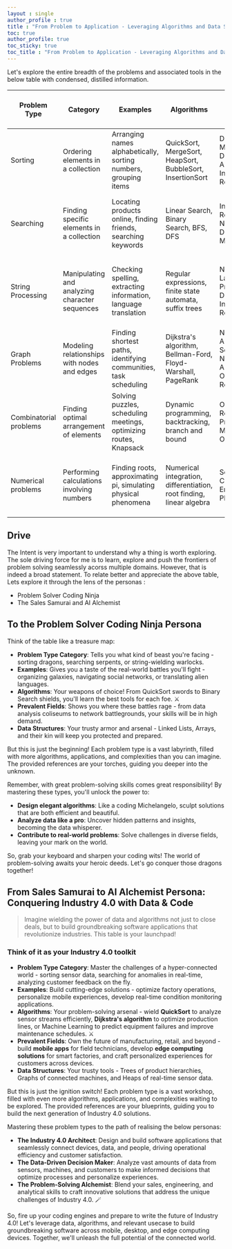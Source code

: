 ```yaml
---
layout : single
author_profile : true
title : "From Problem to Application - Leveraging Algorithms and Data Structures"
toc: true
author_profile: true
toc_sticky: true
toc_title : "From Problem to Application - Leveraging Algorithms and Data Structures"
---
```

  

Let's explore the entire breadth of the problems and associated tools in the below table with condensed, distilled information.
  
  
| Problem Type          | Category                                     | Examples                                                          | Algorithms                                                        | Prevalent Fields                                               | Widely Used Data Structures                                       | Less Frequently Used Data Structures                             |
|------------------------|----------------------------------------------|-------------------------------------------------------------------|-------------------------------------------------------------------|-----------------------------------------------------------------|-----------------------------------------------------------------|-----------------------------------------------------------------|
| Sorting                | Ordering elements in a collection            | Arranging names alphabetically, sorting numbers, grouping items   | QuickSort, MergeSort, HeapSort, BubbleSort, InsertionSort          | Database Management, Data Analysis, Information Retrieval      | Arrays, Linked Lists, Trees, Heaps, Stacks, Queues              | Skip Lists, Cartesian Trees, Van Emde Boas Trees                 |
| Searching              | Finding specific elements in a collection   | Locating products online, finding friends, searching keywords     | Linear Search, Binary Search, BFS, DFS                             | Information Retrieval, Networking, Database Management         | Arrays, Trees, Hash Tables, Graphs, Stacks, Queues              | Exponential Search, Interpolation Search, Fibonacci Heaps       |
| String Processing      | Manipulating and analyzing character sequences| Checking spelling, extracting information, language translation  | Regular expressions, finite state automata, suffix trees           | Natural Language Processing, Data Mining, Information Retrieval | Arrays, Strings, Hash Tables, Trees, Graphs, Stacks, Queues      | Rope Data Structure, Suffix Arrays, Trie, Patricia Tries         |
| Graph Problems         | Modeling relationships with nodes and edges | Finding shortest paths, identifying communities, task scheduling  | Dijkstra's algorithm, Bellman-Ford, Floyd-Warshall, PageRank       | Network Analysis, Social Network Analysis, Operations Research | Graphs, Heaps, Priority Queues, Arrays, Stacks, Queues            | Fibonacci Heaps, Binary Indexed Trees (Fenwick Trees), Treaps   |
| Combinatorial problems | Finding optimal arrangement of elements      | Solving puzzles, scheduling meetings, optimizing routes, Knapsack            | Dynamic programming, backtracking, branch and bound               | Operations Research, Project Management, Optimization         | Arrays, Lists, Trees, Graphs, Stacks, Queues                     | Bloom Filter, HyperLogLog, Quad Trees, Binary Decision Diagrams  |
| Numerical problems     | Performing calculations involving numbers    | Finding roots, approximating pi, simulating physical phenomena    | Numerical integration, differentiation, root finding, linear algebra| Scientific Computing, Engineering, Physics                      | Arrays, Matrices, Linked Lists, Trees, Stacks, Queues            | Interval Trees, Z-Order Curve, Balanced Trees, Wavelet Trees     |
  
## Drive  
The Intent is very important to understand why a thing is worth exploring. The sole driving force for me is to learn, explore and push the frontiers of problem solving seamlessly acorss multiple domains. However, that is indeed a broad statement. To relate better and appreciate the above table, Lets explore it through the lens of the personas : 
- Problem Solver Coding Ninja
- The Sales Samurai and AI Alchemist

## To the Problem Solver Coding Ninja Persona 
  
Think of the table like a treasure map:

- **Problem Type Category**: Tells you what kind of beast you're facing - sorting dragons, searching serpents, or string-wielding warlocks.
- **Examples**: Gives you a taste of the real-world battles you'll fight - organizing galaxies, navigating social networks, or translating alien languages.
- **Algorithms**: Your weapons of choice! From QuickSort swords to Binary Search shields, you'll learn the best tools for each foe. ⚔️️
- **Prevalent Fields**: Shows you where these battles rage - from data analysis coliseums to network battlegrounds, your skills will be in high demand.
- **Data Structures**: Your trusty armor and arsenal - Linked Lists, Arrays, and their kin will keep you protected and prepared. ️
  
But this is just the beginning! Each problem type is a vast labyrinth, filled with more algorithms, applications, and complexities than you can imagine.  The provided references are your torches, guiding you deeper into the unknown.  
  
Remember, with great problem-solving skills comes great responsibility! By mastering these types, you'll unlock the power to:

- **Design elegant algorithms**: Like a coding Michelangelo, sculpt solutions that are both efficient and beautiful.
- **Analyze data like a pro**: Uncover hidden patterns and insights, becoming the data whisperer.
- **Contribute to real-world problems**: Solve challenges in diverse fields, leaving your mark on the world.  
  
So, grab your keyboard and sharpen your coding wits! The world of problem-solving awaits your heroic deeds. Let's go conquer those dragons together!  

## From Sales Samurai to AI Alchemist Persona: Conquering Industry 4.0 with Data & Code

 >Imagine wielding the power of data and algorithms not just to close deals, but to build groundbreaking software applications that revolutionize industries. This table is your launchpad!


### Think of it as your Industry 4.0 toolkit

- **Problem Type Category**: Master the challenges of a hyper-connected world - sorting sensor data, searching for anomalies in real-time, analyzing customer feedback on the fly.
- **Examples**: Build cutting-edge solutions - optimize factory operations, personalize mobile experiences, develop real-time condition monitoring applications.
- **Algorithms**: Your problem-solving arsenal - wield **QuickSort** to analyze sensor streams efficiently, **Dijkstra's algorithm** to optimize production lines, or Machine Learning to predict equipment failures and improve maintenance schedules. ⚔️️
- **Prevalent Fields**: Own the future of manufacturing, retail, and beyond - build **mobile apps** for field technicians, develop **edge computing solutions** for smart factories, and craft personalized experiences for customers across devices.
- **Data Structures**: Your trusty tools - Trees of product hierarchies, Graphs of connected machines, and Heaps of real-time sensor data. ️ 
 
 But this is just the ignition switch! Each problem type is a vast workshop, filled with even more algorithms, applications, and complexities waiting to be explored. The provided references are your blueprints, guiding you to build the next generation of Industry 4.0 solutions.

 Mastering these problem types to the path of realising the below personas:

- **The Industry 4.0 Architect**: Design and build software applications that seamlessly connect devices, data, and people, driving operational efficiency and customer satisfaction. ️
- **The Data-Driven Decision Maker**: Analyze vast amounts of data from sensors, machines, and customers to make informed decisions that optimize processes and personalize experiences.
- **The Problem-Solving Alchemist**: Blend your sales, engineering, and analytical skills to craft innovative solutions that address the unique challenges of Industry 4.0. 🪄  
  
So, fire up your coding engines and prepare to write the future of Industry 4.0! Let's leverage data, algorithms, and relevant usecase to build groundbreaking software across mobile, desktop, and edge computing devices. Together, we'll unleash the full potential of the connected world.